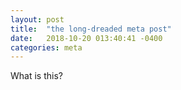 ```yaml
---
layout: post
title:  "the long-dreaded meta post"
date:   2018-10-20 013:40:41 -0400
categories: meta
---
```


What is this?
